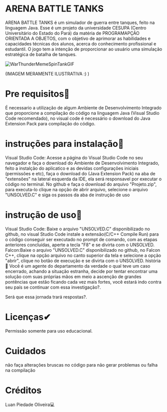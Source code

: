 # ARENA BATTLE TANKS
ARENA BATTLE TANKS é um simulador de guerra entre tanques, feito na linguagem Java. Esse é um projeto da universidade CESUPA (Centro Universitário do Estado do Pará) da matéria de PROGRAMAPÇÃO ORIENTADA A OBJETOS, com o objetivo de aprimorar as habilidades e capacidades técnicas dos alunos, acerca do conhecimento profissional e estudantil. O jogo tem a intenção de proporcionar ao usuário uma simulação estratégica de batalha de tanques.

![WarThunderMemeSpinTankGIF](https://github.com/user-attachments/assets/cfc802c9-f23a-4785-9fec-81778dd7352c)

(IMAGEM MERAMENTE ILUSTRATIVA :) )

# Pre requisitos📍
É necessario a utilização de algum Ambiente de Desenvolvimento Integrado que proporcione a compilação do código na linguagem Java (Visual Studio Code recomendado), no visual code é necessário o download do Java Extension Pack para compilação do código.

# instruções para instalação📍
Visual Studio Code: Acesse a página do Visual Studio Code no seu navegador e faça o download do Ambiente de Desenvolvimento Integrado, feito a instalção do aplicatico e as devidas configurações iniciais (permissões e etc), faça o download do (Java Extension Pack) na aba de "extensões" na lateral esquerda da IDE, ela será responsavel por executar o código no terminal. No github e faça o download do arquivo "Projeto.zip", para executa-lo clique na opção de abrir arquivo, selecione o arquivo "UNSOLVED.C" e siga os passos da aba de instrução de uso

# instrução de uso📍
Visual Studio Code: Baixe o arquivo "UNSOLVED.C" disponibilizado no github, no visual Studio Code instale a extensão(C/C++ Compile Run) para o código conseguir ser executado no prompt de comando, com as etapas anteriores concluídas, aperte a tecla "F8" e se divirta com o UNSOLVED.
Falcon:Baixe o arquivo "UNSOLVED.C" disponibilizado no github, no Falcon C++, clique na opção arquivo no canto superior da tela e selecione a opção "abrir", clique no botão de execução e se divirta com o UNSOLVED.
história📖
Você é um agente do departamento da verdade o qual teve um caso encerrado, achando a situação estranha, decide por tentar encontrar uma solução com suas próprias mãos em meio a ascenção de grandes pontências que estão ficando cada vez mais fortes, você estará indo contra seu país se continuar com essa investigação?.

Será que essa jornada trará respostas?.

# Licenças✔
Permissão somente para uso educacional.

# Cuidados
não faça alterações bruscas no código para não gerar problemas ou falha na compilação

# Créditos
Luan Piedade Oliveira💻
